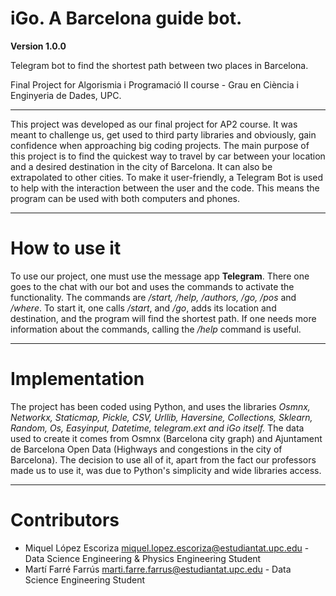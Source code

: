 # iGo. A Barcelona guide bot.

**Version 1.0.0**

Telegram bot to find the shortest path between two places in Barcelona.

Final Project for Algorismia i Programació II course - Grau en Ciència i Enginyeria de Dades, UPC.

---
This project was developed as our final project for AP2 course. It was meant to challenge us, get used to third party libraries and obviously, gain confidence when approaching big coding projects.
The main purpose of this project is to find the quickest way to travel by car between your location and a desired destination in the city of Barcelona. It can also be extrapolated to other cities. To make it user-friendly, a Telegram Bot is used to help with the interaction between the user and the code. This means the program can be used with both computers and phones.

---
# How to use it

To use our project, one must use the message app **Telegram**. There one goes to the chat with our bot and uses the commands to activate the functionality. The commands are */start, /help, /authors, /go, /pos* and */where*. To start it, one calls */start*, and */go*, adds its location and destination, and the program will find the shortest path.  If one needs more information about the commands, calling the */help* command is useful.

---
# Implementation

The project has been coded using Python, and uses the libraries *Osmnx, Networkx, Staticmap, Pickle, CSV, Urllib, Haversine, Collections, Sklearn, Random, Os, Easyinput, Datetime, telegram.ext and iGo itself.* The data used to create it comes from Osmnx (Barcelona city graph) and Ajuntament de Barcelona Open Data (Highways and congestions in the city of Barcelona). The decision to use all of it, apart from the fact our professors made us to use it, was due to Python's simplicity and wide libraries access.

---
# Contributors

- Miquel López Escoriza <miquel.lopez.escoriza@estudiantat.upc.edu> - Data Science Engineering & Physics Engineering Student
- Martí Farré Farrús <marti.farre.farrus@estudiantat.upc.edu> - Data Science Engineering Student
